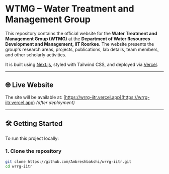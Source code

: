 # WTMG – Water Treatment and Management Group

This repository contains the official website for the **Water Treatment and Management Group (WTMG)** at the **Department of Water Resources Development and Management, IIT Roorkee**. The website presents the group's research areas, projects, publications, lab details, team members, and other scholarly activities.

It is built using [Next.js](https://nextjs.org), styled with Tailwind CSS, and deployed via [Vercel](https://vercel.com).

---

## 🌐 Live Website

The site will be available at: [https://wrrg-iitr.vercel.app](https://wrrg-iitr.vercel.app) *(after deployment)*

---

## 🛠️ Getting Started

To run this project locally:

### 1. Clone the repository

```bash
git clone https://github.com/Ambreshbakshi/wrrg-iitr.git
cd wrrg-iitr
